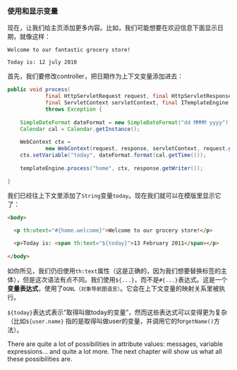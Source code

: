 ### 使用和显示变量

现在，让我们给主页添加更多内容。比如，我们可能想要在欢迎信息下面显示日期，就像这样：
```
Welcome to our fantastic grocery store!

Today is: 12 july 2010
```
首先，我们要修改controller，把日期作为上下文变量添加进去：
```java
public void process(
            final HttpServletRequest request, final HttpServletResponse response,
            final ServletContext servletContext, final ITemplateEngine templateEngine)
            throws Exception {
        
    SimpleDateFormat dateFormat = new SimpleDateFormat("dd MMMM yyyy");
    Calendar cal = Calendar.getInstance();
        
    WebContext ctx = 
            new WebContext(request, response, servletContext, request.getLocale());
    ctx.setVariable("today", dateFormat.format(cal.getTime()));
        
    templateEngine.process("home", ctx, response.getWriter());
        
}
```
我们已经往上下文里添加了`String`变量`today`。现在我们就可以在模版里显示它了：
```html
<body>

  <p th:utext="#{home.welcome}">Welcome to our grocery store!</p>

  <p>Today is: <span th:text="${today}">13 February 2011</span></p>
  
</body>
```
如你所见，我们仍旧使用`th:text`属性（这是正确的，因为我们想要替换标签的主体），但是这次语法有点不同。我们使用`${...}`，而不是`#{...}`表达式。这是一个**变量表达式**，使用了`OGNL（对象导航图语言）`。它会在上下文变量的映射关系里被执行。

`${today}`表达式表示“取得叫做today的变量”，然而这些表达式可以变得更为复杂（比如`${user.name}` 指的是取得叫做user的变量，并调用它的for`getName()`方法）。

There are quite a lot of possibilities in attribute values: messages, variable expressions… and quite a lot more. The next chapter will show us what all these possibilities are.